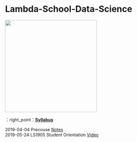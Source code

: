 ﻿# Lambda-School-Data-Science

<img width=300 src="https://github.com/Nov05/Lambda-School-Data-Science/blob/master/pictures/lambda-school-vector-logo.jpg">  

：right_point：**[Syllabus](https://learn.lambdaschool.com/syllabus/ds)**  

2019-04-04 Precouse [Notes](https://github.com/Nov05/Lambda-School-Data-Science/blob/master/readme/precourse.md)  
2019-05-24 LS1905 Student Orientation [Video](https://youtu.be/i2FlKBBZtS0)  



